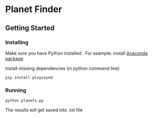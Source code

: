 # Planet Finder

## Getting Started

### Installing
Make sure you have Python installed . For example: install [Anaconda package](https://www.anaconda.com/download/)

Install missing dependencies (in python command line)

```
pip install playsound
```

### Running

```
python planets.py
```

The results will get saved into <date>.txt file
